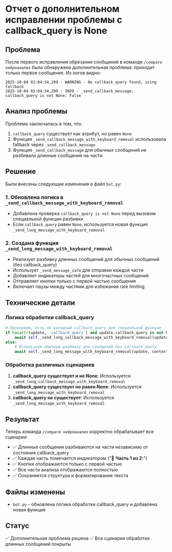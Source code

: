# Отчет о дополнительном исправлении проблемы с callback_query is None

## Проблема
После первого исправления обрезания сообщений в команде `/compare нейроанализ` была обнаружена дополнительная проблема: приходит только первое сообщение. Из логов видно:

```
2025-10-04 02:04:34,299 - WARNING - No callback_query found, using fallback
2025-10-04 02:04:34,299 - INFO - _send_callback_message: callback_query is not None: False
```

## Анализ проблемы
Проблема заключалась в том, что:
1. `callback_query` существует как атрибут, но равен `None`
2. Функция `_send_callback_message_with_keyboard_removal` использовала fallback через `_send_callback_message`
3. Функция `_send_callback_message` для обычных сообщений не разбивала длинные сообщения на части

## Решение
Были внесены следующие изменения в файл `bot.py`:

### 1. Обновлена логика в `_send_callback_message_with_keyboard_removal`
- Добавлена проверка `callback_query is not None` перед вызовом специальной функции разбивки
- Если `callback_query` равен `None`, используется новая функция `_send_long_message_with_keyboard_removal`

### 2. Создана функция `_send_long_message_with_keyboard_removal`
- Реализует разбивку длинных сообщений для обычных сообщений (без callback_query)
- Использует `_send_message_safe` для отправки каждой части
- Добавляет индикаторы частей для многочастных сообщений
- Отправляет кнопки только с первой частью сообщения
- Включает паузы между частями для избежания rate limiting

## Технические детали

### Логика обработки callback_query
```python
# Проверяем, есть ли валидный callback_query для специальной функции
if hasattr(update, 'callback_query') and update.callback_query is not None:
    await self._send_long_callback_message_with_keyboard_removal(update, context, text, parse_mode, reply_markup)
else:
    # Используем обычную разбивку для сообщений без callback_query
    await self._send_long_message_with_keyboard_removal(update, context, text, parse_mode, reply_markup)
```

### Обработка различных сценариев
1. **callback_query существует и не None**: Используется `_send_long_callback_message_with_keyboard_removal`
2. **callback_query существует но равен None**: Используется `_send_long_message_with_keyboard_removal`
3. **callback_query не существует**: Используется `_send_long_message_with_keyboard_removal`

## Результат
Теперь команда `/compare нейроанализ` корректно обрабатывает все сценарии:
- ✅ Длинные сообщения разбиваются на части независимо от состояния callback_query
- ✅ Каждая часть помечается индикатором ("📄 **Часть 1 из 2:**")
- ✅ Кнопки отображаются только с первой частью
- ✅ Все части анализа отображаются полностью
- ✅ Сохраняется структура и форматирование текста

## Файлы изменены
- `bot.py` - обновлена логика обработки callback_query и добавлена новая функция

## Статус
✅ Дополнительная проблема решена
✅ Все сценарии обработки длинных сообщений покрыты

